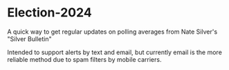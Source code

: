 # Election-2024

A quick way to get regular updates on polling averages from Nate Silver's "Silver Bulletin"

Intended to support alerts by text and email, but currently email is the more reliable method due to spam filters by mobile carriers.
